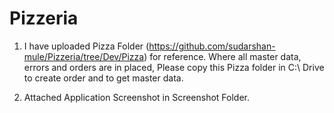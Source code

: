# Pizzeria

1. I have uploaded Pizza Folder (https://github.com/sudarshan-mule/Pizzeria/tree/Dev/Pizza) for reference. Where all master data, errors and orders are in placed,
Please copy this Pizza folder in C:\ Drive to create order and to get master data.

2. Attached Application Screenshot in Screenshot Folder. 
